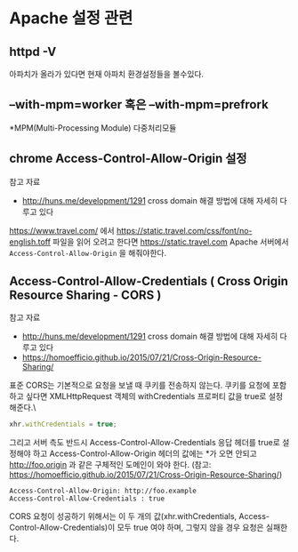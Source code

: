 # Apache 설정 관련

## httpd -V
아파치가 올라가 있다면 현재 아파치 환경설정들을 볼수있다.

##  –with-mpm=worker 혹은 –with-mpm=prefrork

*MPM(Multi-Processing Module) 다중처리모듈

## chrome Access-Control-Allow-Origin 설정

참고 자료
- http://huns.me/development/1291  cross domain 해결 방법에 대해 자세히 다루고 있다

https://www.travel.com/ 에서 https://static.travel.com/css/font/no-english.toff 파일을 읽어 오려고 한다면
https://static.travel.com Apache 서버에서 `Access-Control-Allow-Origin` 을 해줘야한다.


## Access-Control-Allow-Credentials ( Cross Origin Resource Sharing - CORS )

참고 자료
- http://huns.me/development/1291  cross domain 해결 방법에 대해 자세히 다루고 있다
- https://homoefficio.github.io/2015/07/21/Cross-Origin-Resource-Sharing/

표준 CORS는 기본적으로 요청을 보낼 때 쿠키를 전송하지 않는다. 쿠키를 요청에 포함하고 싶다면 XMLHttpRequest 객체의 withCredentials 프로퍼티 값을 true로 설정해준다.\

```javascript
xhr.withCredentials = true;
```

그리고 서버 측도 반드시 Access-Control-Allow-Credentials 응답 헤더를 true로 설정해야 하고 Access-Control-Allow-Origin 헤더의 값에는 *가 오면 안되고 http://foo.origin 과 같은 구체적인 도메인이 와야 한다. (참고: https://homoefficio.github.io/2015/07/21/Cross-Origin-Resource-Sharing/)

```
Access-Control-Allow-Origin: http://foo.example
Access-Control-Allow-Credentials : true
```

CORS 요청이 성공하기 위해서는 이 두 개의 값(xhr.withCredentials, Access-Control-Allow-Credentials)이 모두 true 여야 하며, 그렇지 않을 경우 요청은 실패한다.
